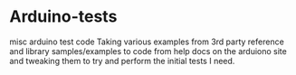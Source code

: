 # Arduino-tests
misc arduino test code
Taking various examples from 3rd party reference and library samples/examples to code from help docs on the arduiono site and tweaking them to try and perform the initial tests I need.
